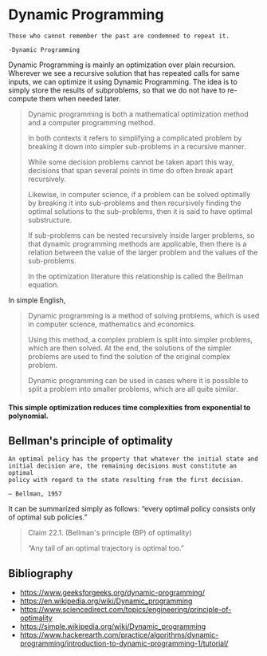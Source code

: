 <h1>Dynamic Programming</h1>

```
Those who cannot remember the past are condemned to repeat it.

-Dynamic Programming
```

Dynamic Programming is mainly an optimization over plain recursion. 
Wherever we see a recursive solution that has repeated calls for same inputs, we can optimize it using Dynamic Programming. 
The idea is to simply store the results of subproblems, so that we do not have to re-compute them when needed later.

>
> Dynamic programming is both a mathematical optimization method and a computer programming method. 
>
> In both contexts it refers to simplifying a complicated problem by breaking it down into simpler sub-problems in a recursive manner. 
>
> While some decision problems cannot be taken apart this way, decisions that span several points in time do often break apart recursively. 
>
> Likewise, in computer science, if a problem can be solved optimally by breaking it into sub-problems and then recursively finding the optimal solutions to the sub-problems, then it is said to have optimal substructure.
>
> If sub-problems can be nested recursively inside larger problems, so that dynamic programming methods are applicable, then there is a relation between the value of the larger problem and the values of the sub-problems. 
>
> In the optimization literature this relationship is called the Bellman equation.

In simple English,
>
> Dynamic programming is a method of solving problems, which is used in computer science, mathematics and economics. 
>
> Using this method, a complex problem is split into simpler problems, which are then solved. At the end, the solutions of the simpler problems are used to find the solution of the original complex problem.
>
> Dynamic programming can be used in cases where it is possible to split a problem into smaller problems, which are all quite similar.


#### This simple optimization reduces time complexities from exponential to polynomial. 

<h2>Bellman's principle of optimality</h2>


```
An optimal policy has the property that whatever the initial state and
initial decision are, the remaining decisions must constitute an optimal
policy with regard to the state resulting from the first decision.

— Bellman, 1957
```

It can be summarized simply as follows: “every optimal policy consists only of optimal sub policies.”
>
> Claim 22.1. (Bellman's principle (BP) of optimality)
>
> “Any tail of an optimal trajectory is optimal too.” 



















<h2>Bibliography</h2>

* https://www.geeksforgeeks.org/dynamic-programming/
* https://en.wikipedia.org/wiki/Dynamic_programming
* https://www.sciencedirect.com/topics/engineering/principle-of-optimality
* https://simple.wikipedia.org/wiki/Dynamic_programming
* https://www.hackerearth.com/practice/algorithms/dynamic-programming/introduction-to-dynamic-programming-1/tutorial/
